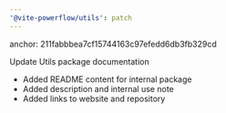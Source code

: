 ```yaml
---
'@vite-powerflow/utils': patch
---
```


anchor: 211fabbbea7cf15744163c97efedd6db3fb329cd

Update Utils package documentation

- Added README content for internal package
- Added description and internal use note
- Added links to website and repository
